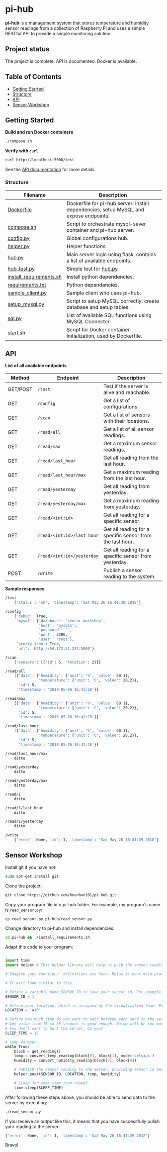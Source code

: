 # pi-hub

**pi-hub** is a management system that stores temperature and humidity sensor readings from a 
collection of Raspberry Pi and uses a simple RESTful API to provide a simple monitoring solution.

## Project status

The project is complete. API is documented. Docker is available.

## Table of Contents

- [Getting Started](#getting-started)
- [Structure](#structure)
- [API](#api)
- [Sensor Workshop](#sensor-workshop)

## Getting Started

**Build and run Docker containers**
```sh
./compose.sh
```

**Verify with `curl`**
```sh
curl http://localhost:5000/test
```

See the [API documentation](#api) for more details.

### Structure

Filename | Description
--- | ---
[Dockerfile](Dockerfile) | Dockerfile for pi-hub server: install dependencies, setup MySQL and expose endpoints.
[compose.sh](compose.sh) | Script to orchestrate mysql-sever container and pi-hub server.
[config.py](config.py) | Global configurations hub.
[helper.py](helper.py) | Helper functions.
[hub.py](hub.py) | Main server logic using flask, contains a list of available endpoints.
[hub_test.py](hub_test.py) | Simple test for [hub.py](hub.py)
[install_requirements.sh](install_requirements.sh) | Install python dependencies.
[requirements.txt](requirements.txt) | Python dependencies.
[sample_client.py](sample_client.py) | Sample client who uses pi-hub.
[setup_mysql.py](setup_mysql.py) | Script to setup MySQL correctly: create database and setup tables.
[sql.py](sql.py) | List of available SQL functions using MySQL Connector.
[start.sh](start.sh) | Script for Docker container initialization, used by Dockerfile.

## API

**List of all available endpoints**

Method | Endpoint | Description
--- | --- | ---
GET/POST | `/test` | Test if the server is alive and reachable.
GET | `/config` | Get a list of configurations.
GET | `/scan` | Get a list of sensors with their locations.
GET | `/read/all` | Get a list of all sensor readings.
GET | `/read/max` | Get a maximum sensor readings.
GET | `/read/last_hour` | Get all reading from the last hour.
GET | `/read/last_hour/max` | Get a maximum reading from the last hour.
GET | `/read/yesterday` | Get all reading from yesterday.
GET | `/read/yesterday/max` | Get a maximum reading from yesterday.
GET | `/read/<int:id>` | Get all reading for a specific sensor.
GET | `/read/<int:id>/last_hour` | Get all reading for a specific sensor from the last hour.
GET | `/read/<int:id>/yesterday` | Get all reading for a specific sensor from yesterday.
POST | `/write` | Publish a sensor reading to the system.

**Sample responses**

```sh
/test
    {'status': 'ok', 'timestamp': 'Sat May 26 16:41:38 2018'}

/config
    {'debug': True,
     'mysql': {'database': 'sensor_workshop',
               'host': 'mysql1',
               'password': '',
               'port': 3306,
               'user': 'root'},
     'pretty_json': True,
     'url': 'http://54.172.51.227:5000'}

/scan
    {'sensors': [{'id': 5, 'location': 2}]}

/read/all
    [{'data': {'humidity': {'unit': '%', 'value': 60.1},
               'temperature': {'unit': 'C', 'value': 20.2}},
      'id': 5,
      'timestamp': '2018-05-26 16:41:28'}]

/read/max
    [{'data': {'humidity': {'unit': '%', 'value': 60.1},
               'temperature': {'unit': 'C', 'value': 20.2}},
      'id': 5,
      'timestamp': '2018-05-26 16:41:28'}]

/read/last_hour
    [{'data': {'humidity': {'unit': '%', 'value': 60.1},
               'temperature': {'unit': 'C', 'value': 20.2}},
      'id': 5,
      'timestamp': '2018-05-26 16:41:28'}]

/read/last_hour/max
    ditto

/read/yesterday
    ditto

/read/yesterday/max
    ditto

/read/1
    ditto

/read/1/last_hour
    ditto

/read/1/yesterday
    ditto

/write
    {'error': None, 'id': 1, 'timestamp': 'Sat May 26 16:41:39 2018'}
```

## Sensor Workshop

Install git if you have not:
```sh
sudo apt-get install git
```

Clone the project:
```sh
git clone https://github.com/hoanhan101/pi-hub.git
```

Copy your program file into pi-hub folder. For example, my program's name is `read_sensor.py`:
```sh
cp read_sensor.py pi-hub/read_sensor.py
```

Change directory to pi-hub and install dependencies:
```sh
cd pi-hub && ./install_requirements.sh
```

Adapt this code to your program:
```python

import time
import helper # This helper library will help us push the sensor reading to the collection server.

# Imagine your functions' definitions are here. Below is your main program.

# It will look similar to this.

# Define a variable name SENSOR_ID to save your sensor id. For example, my sensor id is 1. 
SENSOR_ID = 1

# Define your location, which is assigned by the visualization team. For example, my location is A10.
LOCATION = 'A10'

# Define how much time do you want to wait between each send to the server.
# Any value from 15 to 30 seconds is good enough. Below will be too much overhead for the server.
# You don't want to hurt the server, do you?
SLEEP_TIME = 15

# Loop forever.
while True:
    block = get_reading()
    temp = convert_temp_reading(block[0], block[1], mode='celsius')
    humidity = convert_humidity_reading(block[3], block[4])

    # Publish the sensor reading to the server, providing sensor id and its location.
    helper.post(SENSOR_ID, LOCATION, temp, humidity)

    # Sleep for some time then repeat.
    time.sleep(SLEEP_TIME)
```

After following these steps above, you should be able to send data to the server by executing:
```sh
./read_sensor.py
```

If you receive an output like this, it means that you have successfully pulish your reading to the
server:
```sh
{'error': None, 'id': 1, 'timestamp': 'Sat May 26 16:41:39 2018'}
```

Bravo!
